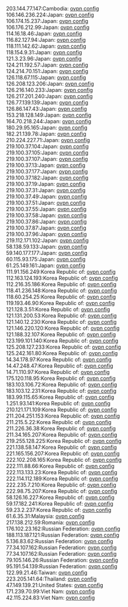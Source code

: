 203.144.77.147:Cambodia: [ovpn config](vpn/203_144_77_147.ovpn)  
106.146.236.224:Japan: [ovpn config](vpn/106_146_236_224.ovpn)  
106.174.15.237:Japan: [ovpn config](vpn/106_174_15_237.ovpn)  
106.176.212.99:Japan: [ovpn config](vpn/106_176_212_99.ovpn)  
114.16.18.46:Japan: [ovpn config](vpn/114_16_18_46.ovpn)  
116.82.127.94:Japan: [ovpn config](vpn/116_82_127_94.ovpn)  
118.111.142.62:Japan: [ovpn config](vpn/118_111_142_62.ovpn)  
118.154.9.31:Japan: [ovpn config](vpn/118_154_9_31.ovpn)  
121.3.23.96:Japan: [ovpn config](vpn/121_3_23_96.ovpn)  
124.211.192.57:Japan: [ovpn config](vpn/124_211_192_57.ovpn)  
124.214.70.151:Japan: [ovpn config](vpn/124_214_70_151.ovpn)  
126.118.67.115:Japan: [ovpn config](vpn/126_118_67_115.ovpn)  
126.208.123.206:Japan: [ovpn config](vpn/126_208_123_206.ovpn)  
126.216.140.233:Japan: [ovpn config](vpn/126_216_140_233.ovpn)  
126.217.201.240:Japan: [ovpn config](vpn/126_217_201_240.ovpn)  
126.77.139.139:Japan: [ovpn config](vpn/126_77_139_139.ovpn)  
126.86.147.43:Japan: [ovpn config](vpn/126_86_147_43.ovpn)  
153.218.128.149:Japan: [ovpn config](vpn/153_218_128_149.ovpn)  
164.70.218.244:Japan: [ovpn config](vpn/164_70_218_244.ovpn)  
180.29.95.165:Japan: [ovpn config](vpn/180_29_95_165.ovpn)  
182.21.139.78:Japan: [ovpn config](vpn/182_21_139_78.ovpn)  
210.224.227.71:Japan: [ovpn config](vpn/210_224_227_71.ovpn)  
219.100.37.104:Japan: [ovpn config](vpn/219_100_37_104.ovpn)  
219.100.37.105:Japan: [ovpn config](vpn/219_100_37_105.ovpn)  
219.100.37.107:Japan: [ovpn config](vpn/219_100_37_107.ovpn)  
219.100.37.13:Japan: [ovpn config](vpn/219_100_37_13.ovpn)  
219.100.37.177:Japan: [ovpn config](vpn/219_100_37_177.ovpn)  
219.100.37.182:Japan: [ovpn config](vpn/219_100_37_182.ovpn)  
219.100.37.19:Japan: [ovpn config](vpn/219_100_37_19.ovpn)  
219.100.37.31:Japan: [ovpn config](vpn/219_100_37_31.ovpn)  
219.100.37.49:Japan: [ovpn config](vpn/219_100_37_49.ovpn)  
219.100.37.51:Japan: [ovpn config](vpn/219_100_37_51.ovpn)  
219.100.37.55:Japan: [ovpn config](vpn/219_100_37_55.ovpn)  
219.100.37.58:Japan: [ovpn config](vpn/219_100_37_58.ovpn)  
219.100.37.86:Japan: [ovpn config](vpn/219_100_37_86.ovpn)  
219.100.37.87:Japan: [ovpn config](vpn/219_100_37_87.ovpn)  
219.100.37.96:Japan: [ovpn config](vpn/219_100_37_96.ovpn)  
219.112.171.102:Japan: [ovpn config](vpn/219_112_171_102.ovpn)  
58.138.59.133:Japan: [ovpn config](vpn/58_138_59_133.ovpn)  
59.140.177.177:Japan: [ovpn config](vpn/59_140_177_177.ovpn)  
60.115.93.175:Japan: [ovpn config](vpn/60_115_93_175.ovpn)  
61.25.149.161:Japan: [ovpn config](vpn/61_25_149_161.ovpn)  
111.91.156.249:Korea Republic of: [ovpn config](vpn/111_91_156_249.ovpn)  
112.163.124.193:Korea Republic of: [ovpn config](vpn/112_163_124_193.ovpn)  
112.216.35.186:Korea Republic of: [ovpn config](vpn/112_216_35_186.ovpn)  
118.41.236.148:Korea Republic of: [ovpn config](vpn/118_41_236_148.ovpn)  
118.60.254.25:Korea Republic of: [ovpn config](vpn/118_60_254_25.ovpn)  
119.193.46.90:Korea Republic of: [ovpn config](vpn/119_193_46_90.ovpn)  
121.128.3.51:Korea Republic of: [ovpn config](vpn/121_128_3_51.ovpn)  
121.131.200.53:Korea Republic of: [ovpn config](vpn/121_131_200_53.ovpn)  
121.140.12.230:Korea Republic of: [ovpn config](vpn/121_140_12_230.ovpn)  
121.146.220.120:Korea Republic of: [ovpn config](vpn/121_146_220_120.ovpn)  
121.188.32.107:Korea Republic of: [ovpn config](vpn/121_188_32_107.ovpn)  
123.199.101.140:Korea Republic of: [ovpn config](vpn/123_199_101_140.ovpn)  
125.208.127.233:Korea Republic of: [ovpn config](vpn/125_208_127_233.ovpn)  
125.242.161.80:Korea Republic of: [ovpn config](vpn/125_242_161_80.ovpn)  
14.34.178.97:Korea Republic of: [ovpn config](vpn/14_34_178_97.ovpn)  
14.47.248.47:Korea Republic of: [ovpn config](vpn/14_47_248_47.ovpn)  
14.71.110.97:Korea Republic of: [ovpn config](vpn/14_71_110_97.ovpn)  
175.120.118.95:Korea Republic of: [ovpn config](vpn/175_120_118_95.ovpn)  
183.103.106.72:Korea Republic of: [ovpn config](vpn/183_103_106_72.ovpn)  
183.103.12.231:Korea Republic of: [ovpn config](vpn/183_103_12_231.ovpn)  
183.99.115.65:Korea Republic of: [ovpn config](vpn/183_99_115_65.ovpn)  
1.251.93.141:Korea Republic of: [ovpn config](vpn/1_251_93_141.ovpn)  
210.121.171.109:Korea Republic of: [ovpn config](vpn/210_121_171_109.ovpn)  
211.204.251.153:Korea Republic of: [ovpn config](vpn/211_204_251_153.ovpn)  
211.215.5.22:Korea Republic of: [ovpn config](vpn/211_215_5_22.ovpn)  
211.226.36.38:Korea Republic of: [ovpn config](vpn/211_226_36_38.ovpn)  
211.34.165.207:Korea Republic of: [ovpn config](vpn/211_34_165_207.ovpn)  
219.255.128.225:Korea Republic of: [ovpn config](vpn/219_255_128_225.ovpn)  
221.138.58.147:Korea Republic of: [ovpn config](vpn/221_138_58_147.ovpn)  
221.165.156.207:Korea Republic of: [ovpn config](vpn/221_165_156_207.ovpn)  
222.102.208.165:Korea Republic of: [ovpn config](vpn/222_102_208_165.ovpn)  
222.111.88.66:Korea Republic of: [ovpn config](vpn/222_111_88_66.ovpn)  
222.113.133.23:Korea Republic of: [ovpn config](vpn/222_113_133_23.ovpn)  
222.114.112.189:Korea Republic of: [ovpn config](vpn/222_114_112_189.ovpn)  
222.235.7.210:Korea Republic of: [ovpn config](vpn/222_235_7_210.ovpn)  
222.98.75.207:Korea Republic of: [ovpn config](vpn/222_98_75_207.ovpn)  
58.126.16.227:Korea Republic of: [ovpn config](vpn/58_126_16_227.ovpn)  
59.17.182.241:Korea Republic of: [ovpn config](vpn/59_17_182_241.ovpn)  
59.23.2.237:Korea Republic of: [ovpn config](vpn/59_23_2_237.ovpn)  
61.6.35.31:Malaysia: [ovpn config](vpn/61_6_35_31.ovpn)  
217.138.212.59:Romania: [ovpn config](vpn/217_138_212_59.ovpn)  
176.102.23.162:Russian Federation: [ovpn config](vpn/176_102_23_162.ovpn)  
188.113.187.121:Russian Federation: [ovpn config](vpn/188_113_187_121.ovpn)  
5.136.83.62:Russian Federation: [ovpn config](vpn/5_136_83_62.ovpn)  
77.34.107.162:Russian Federation: [ovpn config](vpn/77_34_107_162.ovpn)  
77.34.107.162:Russian Federation: [ovpn config](vpn/77_34_107_162.ovpn)  
79.105.146.26:Russian Federation: [ovpn config](vpn/79_105_146_26.ovpn)  
95.191.54.139:Russian Federation: [ovpn config](vpn/95_191_54_139.ovpn)  
122.99.21.46:Taiwan: [ovpn config](vpn/122_99_21_46.ovpn)  
223.205.141.64:Thailand: [ovpn config](vpn/223_205_141_64.ovpn)  
47.149.139.21:United States: [ovpn config](vpn/47_149_139_21.ovpn)  
171.239.70.99:Viet Nam: [ovpn config](vpn/171_239_70_99.ovpn)  
42.115.224.83:Viet Nam: [ovpn config](vpn/42_115_224_83.ovpn)  
